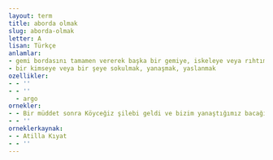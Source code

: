 ```yaml
---
layout: term
title: aborda olmak
slug: aborda-olmak
letter: A
lisan: Türkçe
anlamlar:
- gemi bordasını tamamen vererek başka bir gemiye, iskeleye veya rıhtıma yanaşmak
- bir kimseye veya bir şeye sokulmak, yanaşmak, yaslanmak
ozellikler:
- - ''
- - ''
  - argo
ornekler:
- - Bir müddet sonra Köyceğiz şilebi geldi ve bizim yanaştığımız bacağın dış tarafına aborda oldu.
- - ''
orneklerkaynak:
- - Atilla Kıyat
- - ''
---
```

